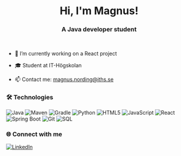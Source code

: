 <!--
**MagNording/MagNording** is a ✨ _special_ ✨ repository because its `README.md` (this file) appears on your GitHub profile.

Here are some ideas to get you started:

- 🔭 I’m currently working on ...
- 🌱 I’m currently learning ...
- 👯 I’m looking to collaborate on ...
- 🤔 I’m looking for help with ...
- 💬 Ask me about ...
- 📫 How to reach me: ...
- 😄 Pronouns: ...
- ⚡ Fun fact: ...
-->

<div align="center">
  <h1>Hi, I'm Magnus!</h1>
</div>
<div align="center">
  <h3>A Java developer student</h3>
</div>
<br>

* 🔭 I’m currently working on a React project

* 🎓 Student at IT-Högskolan

* 📫 Contact me: magnus.nording@iths.se

### 🛠️ Technologies
![Java](https://img.shields.io/badge/-Java-007396?logo=openjdk&logoColor=white&style=flat)
![Maven](https://img.shields.io/badge/-Maven-C71A36?logo=apache-maven&logoColor=white&style=flat)
![Gradle](https://img.shields.io/badge/-Gradle-02303A?logo=gradle&logoColor=white&style=flat)
![Python](https://img.shields.io/badge/-Python-3776AB?logo=python&logoColor=white&style=flat)
![HTML5](https://img.shields.io/badge/-HTML5-E34F26?logo=html5&logoColor=white&style=flat)
![JavaScript](https://img.shields.io/badge/-JavaScript-F7DF1E?logo=javascript&logoColor=black&style=flat)
![React](https://img.shields.io/badge/-React-61DAFB?logo=react&logoColor=white&style=flat)
![Spring Boot](https://img.shields.io/badge/-Spring%20Boot-6DB33F?logo=spring-boot&logoColor=white&style=flat)
![Git](https://img.shields.io/badge/-Git-F05032?logo=git&logoColor=white&style=flat)
![SQL](https://img.shields.io/badge/-SQL-4479A1?logo=postgresql&logoColor=white&style=flat)

### 🌐 Connect with me
[![LinkedIn](https://img.shields.io/badge/-LinkedIn-0077B5?logo=linkedin&logoColor=white&style=flat)](https://www.linkedin.com/in/magnus-nording-674b77255/)
